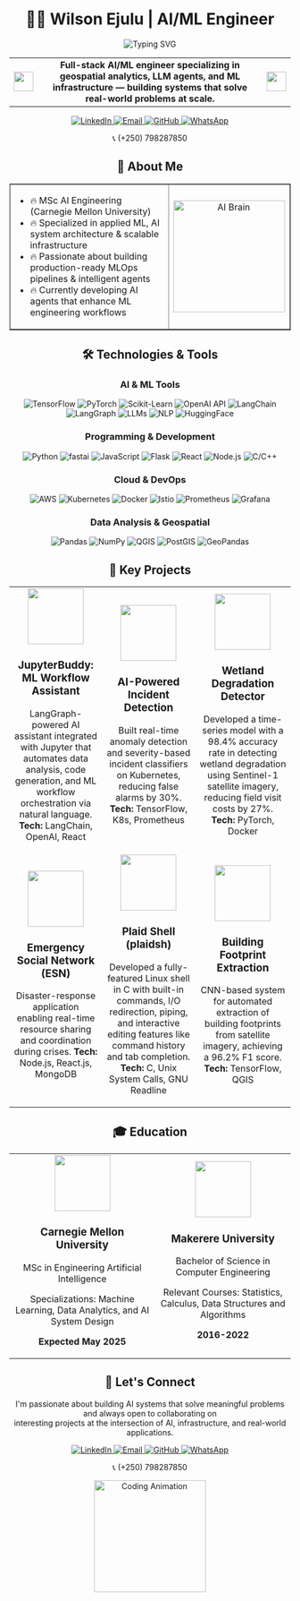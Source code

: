 # <div align="center">👨‍💻 Wilson Ejulu | AI/ML Engineer</div>

<div align="center">
  <img src="https://readme-typing-svg.herokuapp.com?font=JetBrains+Mono&weight=600&size=28&duration=3000&pause=1000&color=0EE6B7&center=true&vCenter=true&multiline=true&random=false&width=800&height=120&lines=Building+intelligent+systems+that+learn;Crafting+AI+that+delivers+real-world+value;MSc+AI+Engineering+%28Carnegie+Mellon+University%29" alt="Typing SVG" />
</div>

<div align="center">
  <table border="0" cellspacing="0" cellpadding="0">
    <tr>
      <td align="center">
        <img src="https://media.giphy.com/media/QssGEmpkyEOhBCb7e1/giphy.gif" width="35" />
      </td>
      <td align="center">
        <strong>Full-stack AI/ML engineer specializing in geospatial analytics, LLM agents, and ML infrastructure — building systems that solve real-world problems at scale.</strong>
      </td>
      <td align="center">
        <img src="https://media.giphy.com/media/QssGEmpkyEOhBCb7e1/giphy.gif" width="35" />
      </td>
    </tr>
  </table>
</div>

<div align="center">
  <a href="https://ug.linkedin.com/in/ejuluwilson">
    <img src="https://img.shields.io/badge/LinkedIn-0077B5?style=for-the-badge&logo=linkedin&logoColor=white" alt="LinkedIn" />
  </a>
  <a href="mailto:wejulu@andrew.cmu.edu">
    <img src="https://img.shields.io/badge/Email-D14836?style=for-the-badge&logo=gmail&logoColor=white" alt="Email" />
  </a>
  <a href=["https://github.com/EjuluWilson">
    <img src="https://img.shields.io/badge/GitHub-181717?style=for-the-badge&logo=github&logoColor=white" alt="GitHub" />
  </a>
  <a href="https://wa.me/256759007991">
    <img src="https://img.shields.io/badge/WhatsApp-25D366?style=for-the-badge&logo=whatsapp&logoColor=white" alt="WhatsApp" />
  </a>
  <p>📞 (+250) 798287850</p>
</div>

## <div align="center">🧠 About Me</div>

<table align="center" border="none">
  <tr>
    <td width="60%">
      <ul>
        <li>🔥 MSc AI Engineering (Carnegie Mellon University)</li>
        <li>🔥 Specialized in applied ML, AI system architecture & scalable infrastructure</li>
        <li>🔥 Passionate about building production-ready MLOps pipelines & intelligent agents</li>
        <li>🔥 Currently developing AI agents that enhance ML engineering workflows</li>
      </ul>
    </td>
    <td width="40%">
      <div align="center">
        <img src="https://media.giphy.com/media/3ohs4BSacFKI7A717y/giphy.gif" width="200" alt="AI Brain" />
      </div>
    </td>
  </tr>
</table>

## <div align="center">🛠️ Technologies & Tools</div>

### <div align="center">AI & ML Tools</div>
<div align="center">
  <img src="https://img.shields.io/badge/TensorFlow-FF6F00?style=for-the-badge&logo=tensorflow&logoColor=white" alt="TensorFlow" />
  <img src="https://img.shields.io/badge/PyTorch-EE4C2C?style=for-the-badge&logo=pytorch&logoColor=white" alt="PyTorch" />
  <img src="https://img.shields.io/badge/scikit_learn-F7931E?style=for-the-badge&logo=scikit-learn&logoColor=white" alt="Scikit-Learn" />
  <img src="https://img.shields.io/badge/OpenAI_API-412991?style=for-the-badge&logo=openai&logoColor=white" alt="OpenAI API" />
  <img src="https://img.shields.io/badge/LangChain-00C4CC?style=for-the-badge&logo=chainlink&logoColor=white" alt="LangChain" />
  <img src="https://img.shields.io/badge/LangGraph-FF6B6B?style=for-the-badge&logo=graph&logoColor=white" alt="LangGraph" />
  <img src="https://img.shields.io/badge/LLMs-00FFFF?style=for-the-badge&logo=ai&logoColor=white" alt="LLMs" />
  <img src="https://img.shields.io/badge/NLP-0EE6B7?style=for-the-badge&logo=nlp&logoColor=white" alt="NLP" />
  <img src="https://img.shields.io/badge/HuggingFace-FFBD59?style=for-the-badge&logo=huggingface&logoColor=black" alt="HuggingFace" />
</div>

### <div align="center">Programming & Development</div>
<div align="center">
  <img src="https://img.shields.io/badge/Python-3776AB?style=for-the-badge&logo=python&logoColor=white" alt="Python" />
  <img src="https://img.shields.io/badge/fastai-00A98F?style=for-the-badge&logo=fastai&logoColor=white" alt="fastai" />
  <img src="https://img.shields.io/badge/JavaScript-F7DF1E?style=for-the-badge&logo=javascript&logoColor=black" alt="JavaScript" />
  <img src="https://img.shields.io/badge/Flask-000000?style=for-the-badge&logo=flask&logoColor=white" alt="Flask" />
  <img src="https://img.shields.io/badge/React-61DAFB?style=for-the-badge&logo=react&logoColor=black" alt="React" />
  <img src="https://img.shields.io/badge/Node.js-339933?style=for-the-badge&logo=node.js&logoColor=white" alt="Node.js" />
  <img src="https://img.shields.io/badge/C%2FC%2B%2B-00599C?style=for-the-badge&logo=c%2B%2B&logoColor=white" alt="C/C++" />

</div>

### <div align="center">Cloud & DevOps</div>
<div align="center">
  <img src="https://img.shields.io/badge/AWS-232F3E?style=for-the-badge&logo=amazon-aws&logoColor=white" alt="AWS" />
  <img src="https://img.shields.io/badge/Kubernetes-326CE5?style=for-the-badge&logo=kubernetes&logoColor=white" alt="Kubernetes" />
  <img src="https://img.shields.io/badge/Docker-2496ED?style=for-the-badge&logo=docker&logoColor=white" alt="Docker" />
  <img src="https://img.shields.io/badge/Istio-466BB0?style=for-the-badge&logo=istio&logoColor=white" alt="Istio" />
  <img src="https://img.shields.io/badge/Prometheus-E6522C?style=for-the-badge&logo=prometheus&logoColor=white" alt="Prometheus" />
  <img src="https://img.shields.io/badge/Grafana-F46800?style=for-the-badge&logo=grafana&logoColor=white" alt="Grafana" />
</div>

### <div align="center">Data Analysis & Geospatial</div>
<div align="center">
  <img src="https://img.shields.io/badge/Pandas-150458?style=for-the-badge&logo=pandas&logoColor=white" alt="Pandas" />
  <img src="https://img.shields.io/badge/NumPy-013243?style=for-the-badge&logo=numpy&logoColor=white" alt="NumPy" />
  <img src="https://img.shields.io/badge/QGIS-589632?style=for-the-badge&logo=qgis&logoColor=white" alt="QGIS" />
  <img src="https://img.shields.io/badge/PostGIS-336791?style=for-the-badge&logo=postgresql&logoColor=white" alt="PostGIS" />
  <img src="https://img.shields.io/badge/GeoPandas-3399FF?style=for-the-badge&logo=pandas&logoColor=white" alt="GeoPandas" />
</div>

## <div align="center">🚀 Key Projects</div>

<table align="center">
  <tr>
    <td align="center" width="33%">
      <img src="https://media.giphy.com/media/JqDeI2yjpSRgdh35oe/giphy.gif" width="100" />
      <br />
      <h3>JupyterBuddy: ML Workflow Assistant</h3>
      <p>LangGraph-powered AI assistant integrated with Jupyter that automates data analysis, code generation, and ML workflow orchestration via natural language. <b>Tech:</b> LangChain, OpenAI, React</p>
    </td>
    <td align="center" width="33%">
      <img src="https://media.giphy.com/media/L3bj6t3opdeNddYCyl/giphy.gif" width="100" />
      <br />
      <h3>AI-Powered Incident Detection</h3>
      <p>Built real-time anomaly detection and severity-based incident classifiers on Kubernetes, reducing false alarms by 30%. <b>Tech:</b> TensorFlow, K8s, Prometheus</p>
    </td>
    <td align="center">
      <img src="https://media.giphy.com/media/eNAsjO55tPbgaor7ma/giphy.gif" width="100" />
      <br />
      <h3>Wetland Degradation Detector</h3>
      <p>Developed a time-series model with a 98.4% accuracy rate in detecting wetland degradation using Sentinel-1 satellite imagery, reducing field visit costs by 27%. <b>Tech:</b> PyTorch, Docker</p>
    </td>

  </tr>
  <tr>
    <td align="center">
      <img src="https://media.giphy.com/media/QvpqIQAAl66EfoTJj8/giphy.gif" width="100" />
      <br />
      <h3>Emergency Social Network (ESN)</h3>
      <p>Disaster-response application enabling real-time resource sharing and coordination during crises. <b>Tech:</b> Node.js, React.js, MongoDB</p>
    </td>
    <td align="center" width="33%">
      <img src="https://media.giphy.com/media/DAtJCG1t3im1G/giphy.gif" width="100" />
      <br />
      <h3>Plaid Shell (plaidsh)</h3>
      <p>Developed a fully-featured Linux shell in C with built-in commands, I/O redirection, piping, and interactive editing features like command history and tab completion. <b>Tech:</b> C, Unix System Calls, GNU Readline</p>
    </td>
    <td align="center">
      <img src="https://media.giphy.com/media/xT9IgzoKnwFNmISR8I/giphy.gif" width="100" />
      <br />
      <h3>Building Footprint Extraction</h3>
      <p>CNN-based system for automated extraction of building footprints from satellite imagery, achieving a 96.2% F1 score. <b>Tech:</b> TensorFlow, QGIS</p>
    </td>
  </tr>
</table>

## <div align="center">🎓 Education</div>

<table align="center">
  <tr>
    <td align="center">
      <img src="https://media.giphy.com/media/fYMF8sDLpI0raXYBJO/giphy.gif" width="100" />
      <h3>Carnegie Mellon University</h3>
      <p>MSc in Engineering Artificial Intelligence</p>
      <p>Specializations: Machine Learning, Data Analytics, and AI System Design</p>
      <p><strong>Expected May 2025</strong></p>
    </td>
    <td align="center">
      <img src="https://media.giphy.com/media/dWesBcTLavkZuG35MI/giphy.gif" width="100" />
      <h3>Makerere University</h3>
      <p>Bachelor of Science in Computer Engineering</p>
      <p>Relevant Courses: Statistics, Calculus, Data Structures and Algorithms</p>
      <p><strong>2016-2022</strong></p>
    </td>
  </tr>
</table>

## <div align="center">🤝 Let's Connect</div>

<div align="center">
  <p>
    I'm passionate about building AI systems that solve meaningful problems and always open to collaborating on<br />interesting projects at the intersection of AI, infrastructure, and real-world applications.
  </p>
<div align="center">
  <a href="https://ug.linkedin.com/in/ejuluwilson">
    <img src="https://img.shields.io/badge/LinkedIn-0077B5?style=for-the-badge&logo=linkedin&logoColor=white" alt="LinkedIn" />
  </a>
  <a href="mailto:wejulu@andrew.cmu.edu">
    <img src="https://img.shields.io/badge/Email-D14836?style=for-the-badge&logo=gmail&logoColor=white" alt="Email" />
  </a>
  <a href=["https://github.com/EjuluWilson">
    <img src="https://img.shields.io/badge/GitHub-181717?style=for-the-badge&logo=github&logoColor=white" alt="GitHub" />
  </a>
  <a href="https://wa.me/256759007991">
    <img src="https://img.shields.io/badge/WhatsApp-25D366?style=for-the-badge&logo=whatsapp&logoColor=white" alt="WhatsApp" />
  </a>
  <p>📞 (+250) 798287850</p>
</div>
</div>

<div align="center">
  <img src="https://media.giphy.com/media/ZVik7pBtu9dNS/giphy.gif" width="200" alt="Coding Animation" />
</div>
